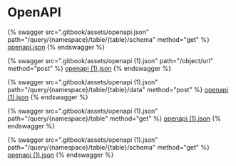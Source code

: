 # OpenAPI



{% swagger src=".gitbook/assets/openapi.json" path="/query/{namespace}/table/{table}/schema" method="get" %}
[openapi.json](.gitbook/assets/openapi.json)
{% endswagger %}

{% swagger src=".gitbook/assets/openapi (1).json" path="/object/url" method="post" %}
[openapi (1).json](<.gitbook/assets/openapi (1).json>)
{% endswagger %}

{% swagger src=".gitbook/assets/openapi (1).json" path="/query/{namespace}/table/{table}/data" method="post" %}
[openapi (1).json](<.gitbook/assets/openapi (1).json>)
{% endswagger %}

{% swagger src=".gitbook/assets/openapi (1).json" path="/query/{namespace}/table" method="get" %}
[openapi (1).json](<.gitbook/assets/openapi (1).json>)
{% endswagger %}

{% swagger src=".gitbook/assets/openapi (1).json" path="/query/{namespace}/table/{table}/schema" method="get" %}
[openapi (1).json](<.gitbook/assets/openapi (1).json>)
{% endswagger %}

